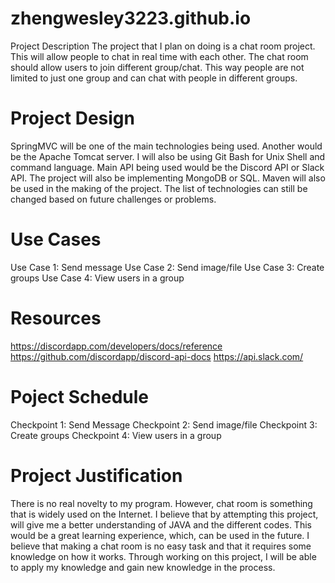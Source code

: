 # zhengwesley3223.github.io
Project Description
The project that I plan on doing is a chat room project. This will allow people to chat in real time with each other.
The chat room should allow users to join different group/chat. This way people are not limited to just one group and
can chat with people in different groups.

# Project Design
SpringMVC will be one of the main technologies being used. Another would be the Apache Tomcat server. I will also be using Git Bash for
Unix Shell and command language. Main API being used would be the Discord API or Slack API. The project will also be implementing MongoDB or SQL. Maven will also be used in the making of the project. The list of technologies can still be changed based on future challenges or problems.

# Use Cases
Use Case 1: Send message
Use Case 2: Send image/file
Use Case 3: Create groups
Use Case 4: View users in a group

# Resources
https://discordapp.com/developers/docs/reference
https://github.com/discordapp/discord-api-docs
https://api.slack.com/

# Poject Schedule
Checkpoint 1: Send Message
Checkpoint 2: Send image/file
Checkpoint 3: Create groups
Checkpoint 4: View users in a group

# Project Justification
There is no real novelty to my program. However, chat room is something that is widely used on the Internet. I believe that by 
attempting this project, will give me a better understanding of JAVA and the different codes. This would be a great learning experience, which, can be used in the future. I believe that making a chat room is no easy task and that it requires some knowledge on how it works. Through working on this project, I will be able to apply my knowledge and gain new knowledge in the process.

